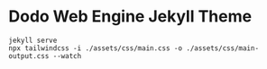 # Dodo Web Engine Jekyll Theme

    jekyll serve
    npx tailwindcss -i ./assets/css/main.css -o ./assets/css/main-output.css --watch